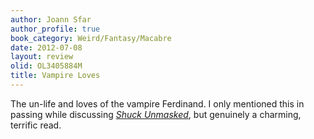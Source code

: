 ```yaml
---
author: Joann Sfar
author_profile: true
book_category: Weird/Fantasy/Macabre
date: 2012-07-08
layout: review
olid: OL3405884M
title: Vampire Loves
---
```


The un-life and loves of the vampire Ferdinand. I only mentioned this in passing while discussing [*Shuck Unmasked*](https://multoghost.wordpress.com/2012/07/08/shuck-unmasked/), but genuinely a charming, terrific read.